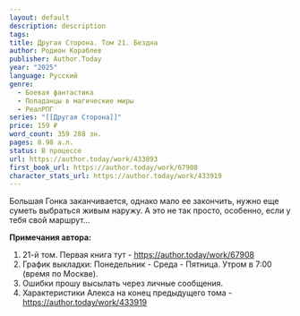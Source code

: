 ```yaml
---
layout: default
description: description
tags: 
title: Другая Сторона. Том 21. Бездна
author: Родион Кораблев
publisher: Author.Today
year: "2025"
language: Русский
genre:
  - Боевая фантастика
  - Попаданцы в магические миры
  - РеалРПГ
series: "[[Другая Сторона]]"
price: 159 ₽
word_count: 359 288 зн.
pages: 8.98 а.л.
status: В процессе
url: https://author.today/work/433893
first_book_url: https://author.today/work/67908
character_stats_url: https://author.today/work/433919
---
```

Большая Гонка заканчивается, однако мало ее закончить, нужно еще суметь выбраться живым наружу. А это не так просто, особенно, если у тебя свой маршрут...

**Примечания автора:**  
1. 21-й том. Первая книга тут - https://author.today/work/67908  
2. График выкладки: Понедельник - Среда - Пятница. Утром в 7:00 (время по Москве).  
3. Ошибки прошу высылать через личные сообщения.  
4. Характеристики Алекса на конец предыдущего тома - https://author.today/work/433919

#